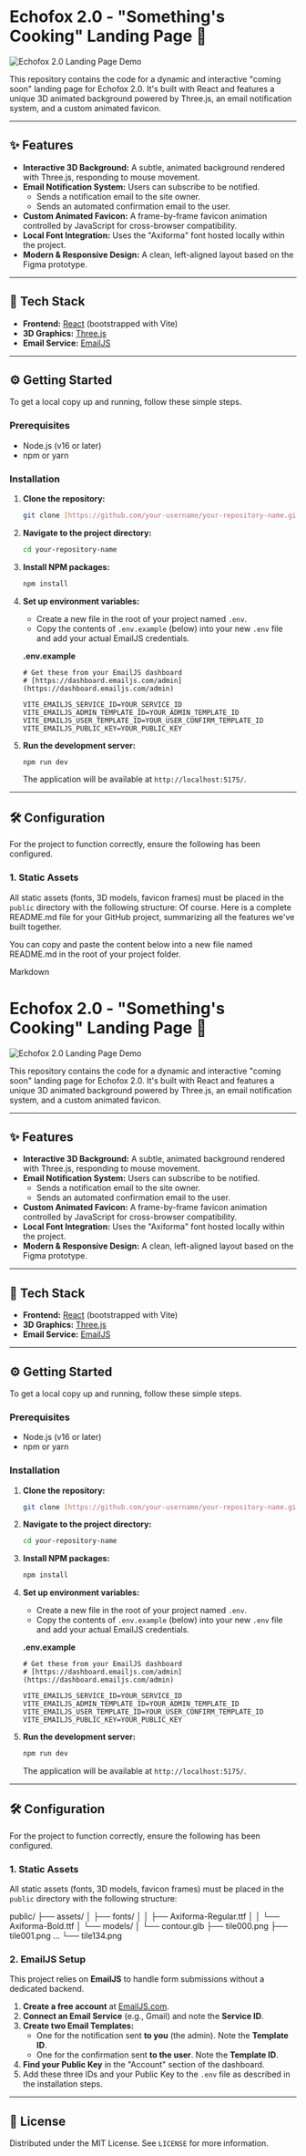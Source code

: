 # Echofox 2.0 - "Something's Cooking" Landing Page 🚀

![Echofox 2.0 Landing Page Demo](./screenshot.jpg "Screenshot of the landing page")

This repository contains the code for a dynamic and interactive "coming soon" landing page for Echofox 2.0. It's built with React and features a unique 3D animated background powered by Three.js, an email notification system, and a custom animated favicon.

---

## ✨ Features

* **Interactive 3D Background:** A subtle, animated background rendered with Three.js, responding to mouse movement.
* **Email Notification System:** Users can subscribe to be notified.
    * Sends a notification email to the site owner.
    * Sends an automated confirmation email to the user.
* **Custom Animated Favicon:** A frame-by-frame favicon animation controlled by JavaScript for cross-browser compatibility.
* **Local Font Integration:** Uses the "Axiforma" font hosted locally within the project.
* **Modern & Responsive Design:** A clean, left-aligned layout based on the Figma prototype.

---

## 🔧 Tech Stack

* **Frontend:** [React](https://reactjs.org/) (bootstrapped with Vite)
* **3D Graphics:** [Three.js](https://threejs.org/)
* **Email Service:** [EmailJS](https://www.emailjs.com/)

---

## ⚙️ Getting Started

To get a local copy up and running, follow these simple steps.

### Prerequisites

* Node.js (v16 or later)
* npm or yarn

### Installation

1.  **Clone the repository:**
    ```sh
    git clone [https://github.com/your-username/your-repository-name.git](https://github.com/your-username/your-repository-name.git)
    ```
2.  **Navigate to the project directory:**
    ```sh
    cd your-repository-name
    ```
3.  **Install NPM packages:**
    ```sh
    npm install
    ```
4.  **Set up environment variables:**
    * Create a new file in the root of your project named `.env`.
    * Copy the contents of `.env.example` (below) into your new `.env` file and add your actual EmailJS credentials.
    
    **.env.example**
    ```
    # Get these from your EmailJS dashboard
    # [https://dashboard.emailjs.com/admin](https://dashboard.emailjs.com/admin)
    
    VITE_EMAILJS_SERVICE_ID=YOUR_SERVICE_ID
    VITE_EMAILJS_ADMIN_TEMPLATE_ID=YOUR_ADMIN_TEMPLATE_ID
    VITE_EMAILJS_USER_TEMPLATE_ID=YOUR_USER_CONFIRM_TEMPLATE_ID
    VITE_EMAILJS_PUBLIC_KEY=YOUR_PUBLIC_KEY
    ```
5.  **Run the development server:**
    ```sh
    npm run dev
    ```
    The application will be available at `http://localhost:5175/`.

---

## 🛠️ Configuration

For the project to function correctly, ensure the following has been configured.

### 1. Static Assets

All static assets (fonts, 3D models, favicon frames) must be placed in the `public` directory with the following structure:
Of course. Here is a complete README.md file for your GitHub project, summarizing all the features we've built together.

You can copy and paste the content below into a new file named README.md in the root of your project folder.

Markdown

# Echofox 2.0 - "Something's Cooking" Landing Page 🚀

![Echofox 2.0 Landing Page Demo](./screenshot.jpg "Screenshot of the landing page")

This repository contains the code for a dynamic and interactive "coming soon" landing page for Echofox 2.0. It's built with React and features a unique 3D animated background powered by Three.js, an email notification system, and a custom animated favicon.

---

## ✨ Features

* **Interactive 3D Background:** A subtle, animated background rendered with Three.js, responding to mouse movement.
* **Email Notification System:** Users can subscribe to be notified.
    * Sends a notification email to the site owner.
    * Sends an automated confirmation email to the user.
* **Custom Animated Favicon:** A frame-by-frame favicon animation controlled by JavaScript for cross-browser compatibility.
* **Local Font Integration:** Uses the "Axiforma" font hosted locally within the project.
* **Modern & Responsive Design:** A clean, left-aligned layout based on the Figma prototype.

---

## 🔧 Tech Stack

* **Frontend:** [React](https://reactjs.org/) (bootstrapped with Vite)
* **3D Graphics:** [Three.js](https://threejs.org/)
* **Email Service:** [EmailJS](https://www.emailjs.com/)

---

## ⚙️ Getting Started

To get a local copy up and running, follow these simple steps.

### Prerequisites

* Node.js (v16 or later)
* npm or yarn

### Installation

1.  **Clone the repository:**
    ```sh
    git clone [https://github.com/your-username/your-repository-name.git](https://github.com/your-username/your-repository-name.git)
    ```
2.  **Navigate to the project directory:**
    ```sh
    cd your-repository-name
    ```
3.  **Install NPM packages:**
    ```sh
    npm install
    ```
4.  **Set up environment variables:**
    * Create a new file in the root of your project named `.env`.
    * Copy the contents of `.env.example` (below) into your new `.env` file and add your actual EmailJS credentials.
    
    **.env.example**
    ```
    # Get these from your EmailJS dashboard
    # [https://dashboard.emailjs.com/admin](https://dashboard.emailjs.com/admin)
    
    VITE_EMAILJS_SERVICE_ID=YOUR_SERVICE_ID
    VITE_EMAILJS_ADMIN_TEMPLATE_ID=YOUR_ADMIN_TEMPLATE_ID
    VITE_EMAILJS_USER_TEMPLATE_ID=YOUR_USER_CONFIRM_TEMPLATE_ID
    VITE_EMAILJS_PUBLIC_KEY=YOUR_PUBLIC_KEY
    ```
5.  **Run the development server:**
    ```sh
    npm run dev
    ```
    The application will be available at `http://localhost:5175/`.

---

## 🛠️ Configuration

For the project to function correctly, ensure the following has been configured.

### 1. Static Assets

All static assets (fonts, 3D models, favicon frames) must be placed in the `public` directory with the following structure:

public/
├── assets/
│   ├── fonts/
│   │   ├── Axiforma-Regular.ttf
│   │   └── Axiforma-Bold.ttf
│   └── models/
│       └── contour.glb
├── tile000.png
├── tile001.png
...
└── tile134.png

### 2. EmailJS Setup

This project relies on **EmailJS** to handle form submissions without a dedicated backend.

1.  **Create a free account** at [EmailJS.com](https://www.emailjs.com/).
2.  **Connect an Email Service** (e.g., Gmail) and note the **Service ID**.
3.  **Create two Email Templates:**
    * One for the notification sent **to you** (the admin). Note the **Template ID**.
    * One for the confirmation sent **to the user**. Note the **Template ID**.
4.  **Find your Public Key** in the "Account" section of the dashboard.
5.  Add these three IDs and your Public Key to the `.env` file as described in the installation steps.

---

## 📜 License

Distributed under the MIT License. See `LICENSE` for more information.